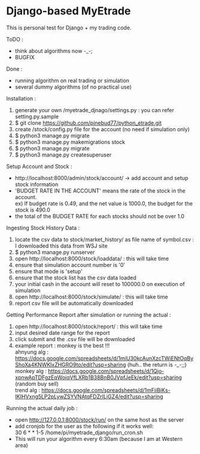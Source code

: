 Django-based MyEtrade
=====================

This is personal test for Django + my trading code.

ToDO :
* think about algorithms now -_-;
* BUGFIX

Done :
* running algorithm on real trading or simulation
* several dummy algorithms (of no practical use)

Installation :
1. generate your own /myetrade_djnago/settings.py : you can refer setting.py.sample
1. $ git clone https://github.com/pinebud77/python_etrade.git
1. create /stock/config.py file for the account (no need if simulation only)
1. $ python3 manage.py migrate
1. $ python3 manage.py makemigrations stock
1. $ python3 manage.py migrate
1. $ python3 manage.py createsuperuser

Setup Account and Stock :
* http://localhost:8000/admin/stock/account/ -> add account and setup stock information
* 'BUDGET RATE IN THE ACCOUNT' means the rate of the stock in the account.<br>
ex) If budget rate is 0.49, and the net value is 1000.0, the budget for the stock is 490.0
* the total of the BUDGET RATE for each stocks should not be over 1.0

Ingesting Stock History Data :
1. locate the csv data to stock/market_history/ as file name of symbol.csv : I downloaded this data from WSJ site
1. $ python3 manage.py runserver
1. open http://localhost:8000/stock/loaddata/ : this will take time
1. ensure that simulation account number is '0'
1. ensure that mode is 'setup'
1. ensure that the stock list has the csv data loaded
1. your initial cash in the account will reset to 100000.0 on execution of simulation
1. open http://localhost:8000/stock/simulate/ : this will take time
1. report csv file will be automatically downloaded

Getting Performance Report after simulation or running the actual :
1. open http://localhost:8000/stock/report/ : this will take time
1. input desired date range for the report
1. click submit and the .csv file will be downloaded
1. example report : monkey is the best !!!<br>
ahnyung alg : https://docs.google.com/spreadsheets/d/1miU30kcAunXzcTWiENtOqByShoXa4KNWKlxZHGRO9to/edit?usp=sharing (huh.. the return is -_-;;)<br>
monkey alg : https://docs.google.com/spreadsheets/d/1Qjo-xpnwApTDFgzEqWoiqVfLXRb1B38BnB0JVpfJeEk/edit?usp=sharing (random buy sell)<br>
trend alg : https://docs.google.com/spreadsheets/d/1mFiiBiKs-IKIHVxng5LP2pLywZSYVNAtqFDZrILjGZ4/edit?usp=sharing

Running the actual daily job :
* open http://127.0.0.1:8000/stock/run/ on the same host as the server
* add cronjob for the user as the following if it works well:<br>
30 6 * * 1-5 /home/pi/myetrade_django/run_cron.sh
* This will run your algorithm every 6:30am (because I am at Western area)

